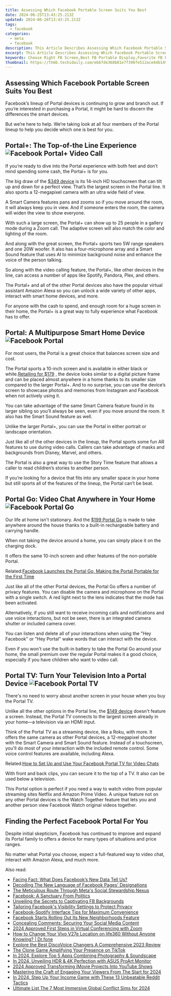 ```yaml
---
title: Assessing Which Facebook Portable Screen Suits You Best
date: 2024-06-25T13:43:25.213Z
updated: 2024-06-26T13:43:25.213Z
tags:
  - facebook
categories:
  - meta
  - facebook
description: This Article Describes Assessing Which Facebook Portable Screen Suits You Best
excerpt: This Article Describes Assessing Which Facebook Portable Screen Suits You Best
keywords: Choose Right FB Screen,Best FB Portable Display,Favorite FB Phone Size,Optimal FB Screen Dimensions,Select Ideal FB Device,Identify Suitable FB Gadget,Find Perfect FB Viewing Screen
thumbnail: https://thmb.techidaily.com/ebbfde368b81e7f396fe512ace44b149bef6fef394a1d6fd8cfa20e2c4a0b6c3.jpg
---
```


## Assessing Which Facebook Portable Screen Suits You Best

 Facebook’s lineup of Portal devices is continuing to grow and branch out. If you’re interested in purchasing a Portal, it might be hard to discern the differences the smart devices.

 But we’re here to help. We’re taking look at all four members of the Portal lineup to help you decide which one is best for you.

## Portal+: The Top-of-the Line Experience ![Facebook Portal+ Video Call](https://static1.makeuseofimages.com/wordpress/wp-content/uploads/2021/09/facebook-portal-video-call.jpg)

 If you’re ready to dive into the Portal experience with both feet and don’t mind spending some cash, the Portai+ is for you.

 The big draw of the [$349 device](https://portal.facebook.com/products/portal-plus/) is its 14-inch HD touchscreen that can tilt up and down for a perfect view. That’s the largest screen in the Portal line. It also sports a 12-megapixel camera with an ultra wide field of view.

 A Smart Camera features pans and zooms so if you move around the room, it will always keep you in view. And if someone enters the room, the camera will widen the view to show everyone.

 With such a large screen, the Portal+ can show up to 25 people in a gallery mode during a Zoom call. The adaptive screen will also match the color and lighting of the room.

 And along with the great screen, the Portal+ sports two 5W range speakers and one 20W woofer. It also has a four-microphone array and a Smart Sound feature that uses AI to minimize background noise and enhance the voice of the person talking.

 So along with the video calling feature, the Portal+, like other devices in the line, can access a number of apps like Spotify, Pandora, Plex, and others.

 The Portal+ and all of the other Portal devices also have the popular virtual assistant Amazon Alexa so you can unlock a wide variety of other apps, interact with smart home devices, and more.

 For anyone with the cash to spend, and enough room for a huge screen in their home, the Portal+ is a great way to fully experience what Facebook has to offer.

## Portal: A Multipurpose Smart Home Device ![Facebook Portal](https://static1.makeuseofimages.com/wordpress/wp-content/uploads/2021/09/facebook-portal-1.jpg)

 For most users, the Portal is a great choice that balances screen size and cost.

 The Portal sports a 10-inch screen and is available in either black or white.[Retailing for $179](https://www.amazon.com/dp/B07XPS5W3L/?tag=muo-v2-6r1mh4v-20&ascsubtag=UUmuoUeUpU2002600&asc%5Frefurl=https%3A%2F%2Fwww.makeuseof.com%2Ffacebook-portal-guide%2F&asc%5Fcampaign=Evergreen) , the device looks similar to a digital picture frame and can be placed almost anywhere in a home thanks to its smaller size compared to the larger Portal+. And to no surprise, you can use the device’s screen to showcase photos and memories from Instagram and Facebook when not actively using it.

 You can take advantage of the same Smart Camera feature found in its larger sibling so you’ll always be seen, even if you move around the room. It also has the Smart Sound feature as well.

 Unlike the larger Portal+, you can use the Portal in either portrait or landscape orientation.

 Just like all of the other devices in the lineup, the Portal sports some fun AR features to use during video calls. Callers can take advantage of masks and backgrounds from Disney, Marvel, and others.

 The Portal is also a great way to use the Story Time feature that allows a caller to read children’s stories to another person.

 If you’re looking for a device that fits into any smaller space in your home but still sports all of the features of the lineup, the Portal can’t be beat.

## Portal Go: Video Chat Anywhere in Your Home ![Facebook Portal Go](https://static1.makeuseofimages.com/wordpress/wp-content/uploads/2021/09/facebook-portal-go-1.jpg)

 Our life at home isn't stationary. And the [$199 Portal Go](https://portal.facebook.com/products/portal-go/) is made to take anywhere around the house thanks to a built-in rechargeable battery and carrying handle.

 When not taking the device around a home, you can simply place it on the charging dock.

 It offers the same 10-inch screen and other features of the non-portable Portal.

 Related:[Facebook Launches the Portal Go, Making the Portal Portable for the First Time](https://www.makeuseof.com/facebook-launches-portal-go/)

 Just like all of the other Portal devices, the Portal Go offers a number of privacy features. You can disable the camera and microphone on the Portal with a single switch. A red light next to the lens indicates that the mode has been activated.

 Alternatively, if you still want to receive incoming calls and notifications and use voice interactions, but not be seen, there is an integrated camera shutter or included camera cover.

 You can listen and delete all of your interactions when using the "Hey Facebook" or "Hey Portal" wake words that can interact with the device.

 Even if you won't use the built-in battery to take the Portal Go around your home, the small premium over the regular Portal makes it a good choice, especially if you have children who want to video call.

## Portal TV: Turn Your Television Into a Portal Device ![Facebook Portal TV](https://static1.makeuseofimages.com/wordpress/wp-content/uploads/2021/09/facebook-portal-tv.jpg)

 There's no need to worry about another screen in your house when you buy the Portal TV.

 Unlike all the other options in the Portal line, the [$149 device](https://www.amazon.com/Facebook-Portal-Smart-Video-Calling/dp/B07XPLJ9TZ/?tag=muo-v2-6r1mh4v-20&ascsubtag=UUmuoUeUpU2002600&asc%5Frefurl=https%3A%2F%2Fwww.makeuseof.com%2Ffacebook-portal-guide%2F&asc%5Fcampaign=Evergreen) doesn't feature a screen. Instead, the Portal TV connects to the largest screen already in your home—a television via an HDMI input.

 Think of the Portal TV as a streaming device, like a Roku, with more. It offers the same camera as other Portal devices, a 12-megapixel shooter with the Smart Camera and Smart Sound feature. Instead of a touchscreen, you'll do most of your interaction with the included remote control. Some voice control features are available, including Alexa.

 Related:[How to Set Up and Use Your Facebook Portal TV for Video Chats](https://www.makeuseof.com/how-to-set-up-use-facebook-portal-tv-video-chats/)

 With front and back clips, you can secure it to the top of a TV. It also can be used below a television.

 This Portal option is perfect if you need a way to watch video from popular streaming sites Netflix and Amazon Prime Video. A unique feature not on any other Portal devices is the Watch Together feature that lets you and another person view Facebook Watch original videos together.

## Finding the Perfect Facebook Portal For You

 Despite initial skepticism, Facebook has continued to improve and expand its Portal family to offers a device for many types of situations and price ranges.

 No matter what Portal you choose, expect a full-featured way to video chat, interact with Amazon Alexa, and much more.


<ins class="adsbygoogle"
     style="display:block"
     data-ad-format="autorelaxed"
     data-ad-client="ca-pub-7571918770474297"
     data-ad-slot="1223367746"></ins>



<ins class="adsbygoogle"
     style="display:block"
     data-ad-client="ca-pub-7571918770474297"
     data-ad-slot="8358498916"
     data-ad-format="auto"
     data-full-width-responsive="true"></ins>

<span class="atpl-alsoreadstyle">Also read:</span>
<div><ul>
<li><a href="https://facebook.techidaily.com/facing-fact-what-does-facebooks-new-data-tell-us/"><u>Facing Fact: What Does Facebook’s New Data Tell Us?</u></a></li>
<li><a href="https://facebook.techidaily.com/decoding-the-new-language-of-facebook-pages-designations/"><u>Decoding The New Language of Facebook Pages' Designations</u></a></li>
<li><a href="https://facebook.techidaily.com/the-meticulous-route-through-metas-social-stewardship-nexus/"><u>The Meticulous Route Through Meta's Social Stewardship Nexus</u></a></li>
<li><a href="https://facebook.techidaily.com/facebook-a-sanctuary-from-politics/"><u>Facebook: A Sanctuary From Politics</u></a></li>
<li><a href="https://facebook.techidaily.com/unveiling-the-secrets-to-captivating-fb-backgrounds/"><u>Unveiling the Secrets to Captivating FB Backgrounds</u></a></li>
<li><a href="https://facebook.techidaily.com/tailoring-facebooks-visibility-settings-to-protect-privacy/"><u>Tailoring Facebook's Visibility Settings to Protect Privacy</u></a></li>
<li><a href="https://facebook.techidaily.com/facebook-spotify-interface-tips-for-maximum-convenience/"><u>Facebook-Spotify Interface Tips for Maximum Convenience</u></a></li>
<li><a href="https://facebook.techidaily.com/facebook-starts-rolling-out-its-new-neighborhoods-feature/"><u>Facebook Starts Rolling Out Its New Neighborhoods Feature</u></a></li>
<li><a href="https://facebook.techidaily.com/concealing-comments-securing-your-social-media-content/"><u>Concealing Comments: Securing Your Social Media Content</u></a></li>
<li><a href="https://visual-screen-recording.techidaily.com/2024-approved-first-steps-in-virtual-conferencing-with-zoom/"><u>2024 Approved  First Steps in Virtual Conferencing with Zoom</u></a></li>
<li><a href="https://location-social.techidaily.com/how-to-change-your-vivo-v27e-location-on-life360-without-anyone-knowing-drfone-by-drfone-virtual-android/"><u>How to Change Your Vivo V27e Location on life360 Without Anyone Knowing? | Dr.fone</u></a></li>
<li><a href="https://discord-videos.techidaily.com/explore-the-best-discovoice-changers-a-comprehensive-2023-review/"><u>Explore the Best DiscoVoice Changers  A Comprehensive 2023 Review</u></a></li>
<li><a href="https://tiktok-video-files.techidaily.com/the-clone-game-amplifying-your-presence-on-tiktok/"><u>The Clone Game  Amplifying Your Presence on TikTok</u></a></li>
<li><a href="https://some-knowledge.techidaily.com/in-2024-explore-top-5-apps-combining-photography-and-soundscape/"><u>In 2024, Explore Top 5 Apps Combining Photography & Soundscape</u></a></li>
<li><a href="https://some-approaches.techidaily.com/in-2024-unveiling-hdr-and-4k-perfection-with-asus-proart-monitor/"><u>In 2024, Unveiling HDR & 4K Perfection with ASUS ProArt Monitor</u></a></li>
<li><a href="https://youtube-help.techidaily.com/2024-approved-transforming-imovie-projects-into-youtube-shows/"><u>2024 Approved  Transforming iMovie Projects Into YouTube Shows</u></a></li>
<li><a href="https://youtube-stream.techidaily.com/mastering-the-craft-of-engaging-your-viewers-from-the-start-for-2024/"><u>Mastering the Craft of Engaging Your Viewers From The Start for 2024</u></a></li>
<li><a href="https://extra-skills.techidaily.com/in-2024-step-up-your-income-game-with-these-13-unbeatable-reddit-tactics/"><u>In 2024, Step Up Your Income Game with These 13 Unbeatable Reddit Tactics</u></a></li>
<li><a href="https://screen-sharing-recording.techidaily.com/ultimate-list-the-7-most-immersive-global-conflict-sims-for-2024/"><u>Ultimate List  The 7 Most Immersive Global Conflict Sims for 2024</u></a></li>
</ul></div>
